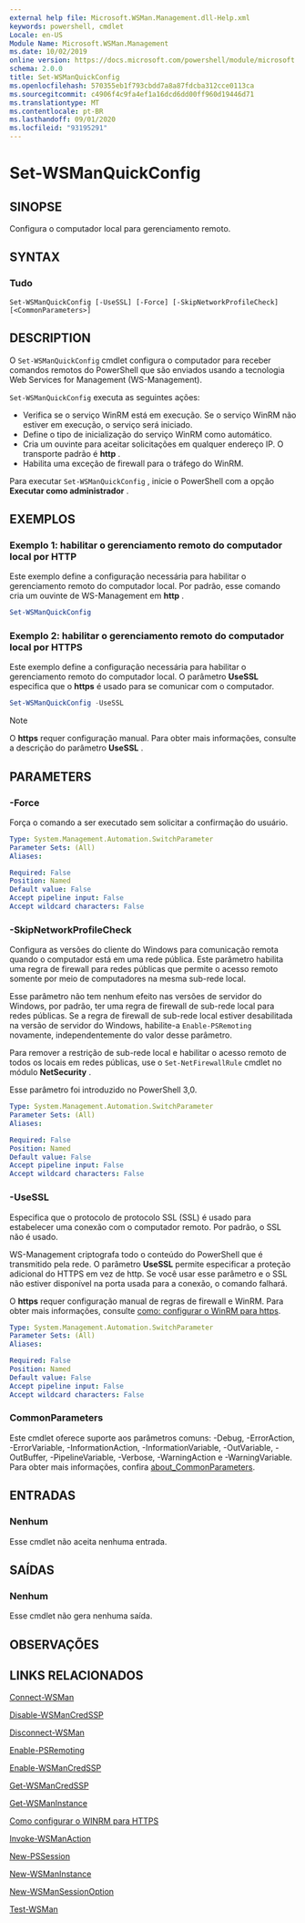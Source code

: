 ```yaml
---
external help file: Microsoft.WSMan.Management.dll-Help.xml
keywords: powershell, cmdlet
Locale: en-US
Module Name: Microsoft.WSMan.Management
ms.date: 10/02/2019
online version: https://docs.microsoft.com/powershell/module/microsoft.wsman.management/set-wsmanquickconfig?view=powershell-7&WT.mc_id=ps-gethelp
schema: 2.0.0
title: Set-WSManQuickConfig
ms.openlocfilehash: 570355eb1f793cbdd7a8a87fdcba312cce0113ca
ms.sourcegitcommit: c4906f4c9fa4ef1a16dcd6dd00ff960d19446d71
ms.translationtype: MT
ms.contentlocale: pt-BR
ms.lasthandoff: 09/01/2020
ms.locfileid: "93195291"
---
```

# Set-WSManQuickConfig

## SINOPSE
Configura o computador local para gerenciamento remoto.

## SYNTAX

### Tudo

```
Set-WSManQuickConfig [-UseSSL] [-Force] [-SkipNetworkProfileCheck] [<CommonParameters>]
```

## DESCRIPTION

O `Set-WSManQuickConfig` cmdlet configura o computador para receber comandos remotos do PowerShell que são enviados usando a tecnologia Web Services for Management (WS-Management).

`Set-WSManQuickConfig` executa as seguintes ações:

- Verifica se o serviço WinRM está em execução. Se o serviço WinRM não estiver em execução, o serviço será iniciado.
- Define o tipo de inicialização do serviço WinRM como automático.
- Cria um ouvinte para aceitar solicitações em qualquer endereço IP. O transporte padrão é **http** .
- Habilita uma exceção de firewall para o tráfego do WinRM.

Para executar `Set-WSManQuickConfig` , inicie o PowerShell com a opção **Executar como administrador** .

## EXEMPLOS

### Exemplo 1: habilitar o gerenciamento remoto do computador local por HTTP

Este exemplo define a configuração necessária para habilitar o gerenciamento remoto do computador local. Por padrão, esse comando cria um ouvinte de WS-Management em **http** .

```powershell
Set-WSManQuickConfig
```

### Exemplo 2: habilitar o gerenciamento remoto do computador local por HTTPS

Este exemplo define a configuração necessária para habilitar o gerenciamento remoto do computador local. O parâmetro **UseSSL** especifica que o **https** é usado para se comunicar com o computador.

```powershell
Set-WSManQuickConfig -UseSSL
```

> [!NOTE]
> O **https** requer configuração manual. Para obter mais informações, consulte a descrição do parâmetro **UseSSL** .

## PARAMETERS

### -Force

Força o comando a ser executado sem solicitar a confirmação do usuário.

```yaml
Type: System.Management.Automation.SwitchParameter
Parameter Sets: (All)
Aliases:

Required: False
Position: Named
Default value: False
Accept pipeline input: False
Accept wildcard characters: False
```

### -SkipNetworkProfileCheck

Configura as versões do cliente do Windows para comunicação remota quando o computador está em uma rede pública. Este parâmetro habilita uma regra de firewall para redes públicas que permite o acesso remoto somente por meio de computadores na mesma sub-rede local.

Esse parâmetro não tem nenhum efeito nas versões de servidor do Windows, por padrão, ter uma regra de firewall de sub-rede local para redes públicas. Se a regra de firewall de sub-rede local estiver desabilitada na versão de servidor do Windows, habilite-a `Enable-PSRemoting` novamente, independentemente do valor desse parâmetro.

Para remover a restrição de sub-rede local e habilitar o acesso remoto de todos os locais em redes públicas, use o `Set-NetFirewallRule` cmdlet no módulo **NetSecurity** .

Esse parâmetro foi introduzido no PowerShell 3,0.

```yaml
Type: System.Management.Automation.SwitchParameter
Parameter Sets: (All)
Aliases:

Required: False
Position: Named
Default value: False
Accept pipeline input: False
Accept wildcard characters: False
```

### -UseSSL

Especifica que o protocolo de protocolo SSL (SSL) é usado para estabelecer uma conexão com o computador remoto. Por padrão, o SSL não é usado.

WS-Management criptografa todo o conteúdo do PowerShell que é transmitido pela rede. O parâmetro **UseSSL** permite especificar a proteção adicional do HTTPS em vez de http. Se você usar esse parâmetro e o SSL não estiver disponível na porta usada para a conexão, o comando falhará.

O **https** requer configuração manual de regras de firewall e WinRM. Para obter mais informações, consulte [como: configurar o WinRM para https](https://support.microsoft.com/help/2019527/how-to-configure-winrm-for-https).

```yaml
Type: System.Management.Automation.SwitchParameter
Parameter Sets: (All)
Aliases:

Required: False
Position: Named
Default value: False
Accept pipeline input: False
Accept wildcard characters: False
```

### CommonParameters

Este cmdlet oferece suporte aos parâmetros comuns: -Debug, -ErrorAction, -ErrorVariable, -InformationAction, -InformationVariable, -OutVariable, -OutBuffer, -PipelineVariable, -Verbose, -WarningAction e -WarningVariable. Para obter mais informações, confira [about_CommonParameters](https://go.microsoft.com/fwlink/?LinkID=113216).

## ENTRADAS

### Nenhum

Esse cmdlet não aceita nenhuma entrada.

## SAÍDAS

### Nenhum

Esse cmdlet não gera nenhuma saída.

## OBSERVAÇÕES

## LINKS RELACIONADOS

[Connect-WSMan](Connect-WSMan.md)

[Disable-WSManCredSSP](Disable-WSManCredSSP.md)

[Disconnect-WSMan](Disconnect-WSMan.md)

[Enable-PSRemoting](../Microsoft.PowerShell.Core/Enable-PSRemoting.md)

[Enable-WSManCredSSP](Enable-WSManCredSSP.md)

[Get-WSManCredSSP](Get-WSManCredSSP.md)

[Get-WSManInstance](Get-WSManInstance.md)

[Como configurar o WINRM para HTTPS](https://support.microsoft.com/help/2019527/how-to-configure-winrm-for-https)

[Invoke-WSManAction](Invoke-WSManAction.md)

[New-PSSession](../Microsoft.PowerShell.Core/New-PSSession.md)

[New-WSManInstance](New-WSManInstance.md)

[New-WSManSessionOption](New-WSManSessionOption.md)

[Test-WSMan](Test-WSMan.md)

